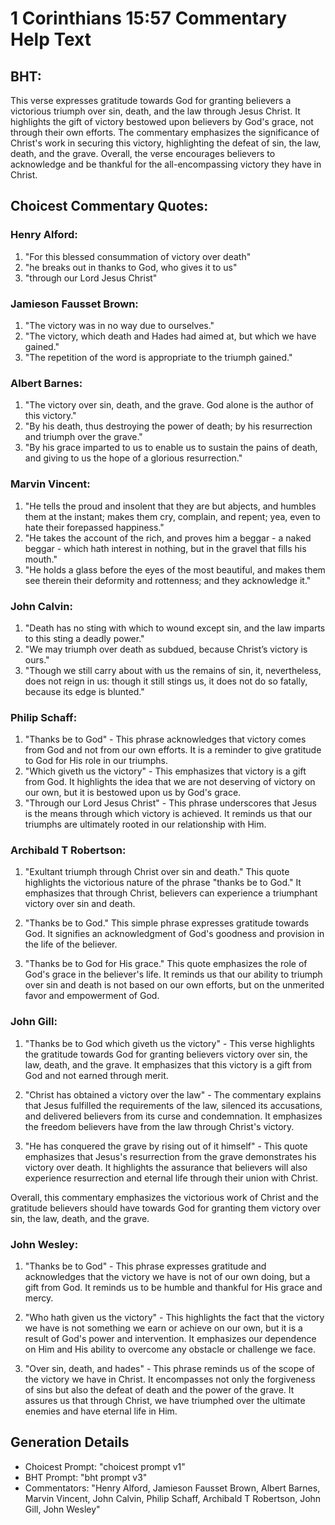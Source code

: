 # 1 Corinthians 15:57 Commentary Help Text

## BHT:
This verse expresses gratitude towards God for granting believers a victorious triumph over sin, death, and the law through Jesus Christ. It highlights the gift of victory bestowed upon believers by God's grace, not through their own efforts. The commentary emphasizes the significance of Christ's work in securing this victory, highlighting the defeat of sin, the law, death, and the grave. Overall, the verse encourages believers to acknowledge and be thankful for the all-encompassing victory they have in Christ.

## Choicest Commentary Quotes:
### Henry Alford:
1. "For this blessed consummation of victory over death"
2. "he breaks out in thanks to God, who gives it to us"
3. "through our Lord Jesus Christ"

### Jamieson Fausset Brown:
1. "The victory was in no way due to ourselves." 
2. "The victory, which death and Hades had aimed at, but which we have gained." 
3. "The repetition of the word is appropriate to the triumph gained."

### Albert Barnes:
1. "The victory over sin, death, and the grave. God alone is the author of this victory."
2. "By his death, thus destroying the power of death; by his resurrection and triumph over the grave."
3. "By his grace imparted to us to enable us to sustain the pains of death, and giving to us the hope of a glorious resurrection."

### Marvin Vincent:
1. "He tells the proud and insolent that they are but abjects, and humbles them at the instant; makes them cry, complain, and repent; yea, even to hate their forepassed happiness."
2. "He takes the account of the rich, and proves him a beggar - a naked beggar - which hath interest in nothing, but in the gravel that fills his mouth."
3. "He holds a glass before the eyes of the most beautiful, and makes them see therein their deformity and rottenness; and they acknowledge it."

### John Calvin:
1. "Death has no sting with which to wound except sin, and the law imparts to this sting a deadly power."
2. "We may triumph over death as subdued, because Christ’s victory is ours."
3. "Though we still carry about with us the remains of sin, it, nevertheless, does not reign in us: though it still stings us, it does not do so fatally, because its edge is blunted."

### Philip Schaff:
1. "Thanks be to God" - This phrase acknowledges that victory comes from God and not from our own efforts. It is a reminder to give gratitude to God for His role in our triumphs.
2. "Which giveth us the victory" - This emphasizes that victory is a gift from God. It highlights the idea that we are not deserving of victory on our own, but it is bestowed upon us by God's grace.
3. "Through our Lord Jesus Christ" - This phrase underscores that Jesus is the means through which victory is achieved. It reminds us that our triumphs are ultimately rooted in our relationship with Him.

### Archibald T Robertson:
1. "Exultant triumph through Christ over sin and death." This quote highlights the victorious nature of the phrase "thanks be to God." It emphasizes that through Christ, believers can experience a triumphant victory over sin and death.

2. "Thanks be to God." This simple phrase expresses gratitude towards God. It signifies an acknowledgment of God's goodness and provision in the life of the believer.

3. "Thanks be to God for His grace." This quote emphasizes the role of God's grace in the believer's life. It reminds us that our ability to triumph over sin and death is not based on our own efforts, but on the unmerited favor and empowerment of God.

### John Gill:
1. "Thanks be to God which giveth us the victory" - This verse highlights the gratitude towards God for granting believers victory over sin, the law, death, and the grave. It emphasizes that this victory is a gift from God and not earned through merit.

2. "Christ has obtained a victory over the law" - The commentary explains that Jesus fulfilled the requirements of the law, silenced its accusations, and delivered believers from its curse and condemnation. It emphasizes the freedom believers have from the law through Christ's victory.

3. "He has conquered the grave by rising out of it himself" - This quote emphasizes that Jesus's resurrection from the grave demonstrates his victory over death. It highlights the assurance that believers will also experience resurrection and eternal life through their union with Christ.

Overall, this commentary emphasizes the victorious work of Christ and the gratitude believers should have towards God for granting them victory over sin, the law, death, and the grave.

### John Wesley:
1. "Thanks be to God" - This phrase expresses gratitude and acknowledges that the victory we have is not of our own doing, but a gift from God. It reminds us to be humble and thankful for His grace and mercy.

2. "Who hath given us the victory" - This highlights the fact that the victory we have is not something we earn or achieve on our own, but it is a result of God's power and intervention. It emphasizes our dependence on Him and His ability to overcome any obstacle or challenge we face.

3. "Over sin, death, and hades" - This phrase reminds us of the scope of the victory we have in Christ. It encompasses not only the forgiveness of sins but also the defeat of death and the power of the grave. It assures us that through Christ, we have triumphed over the ultimate enemies and have eternal life in Him.


## Generation Details
- Choicest Prompt: "choicest prompt v1"
- BHT Prompt: "bht prompt v3"
- Commentators: "Henry Alford, Jamieson Fausset Brown, Albert Barnes, Marvin Vincent, John Calvin, Philip Schaff, Archibald T Robertson, John Gill, John Wesley"
